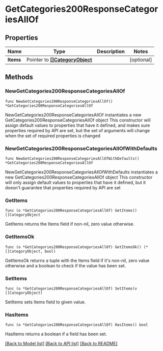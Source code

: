 # GetCategories200ResponseCategoriesAllOf

## Properties

Name | Type | Description | Notes
------------ | ------------- | ------------- | -------------
**Items** | Pointer to [**[]CategoryObject**](CategoryObject.md) |  | [optional] 

## Methods

### NewGetCategories200ResponseCategoriesAllOf

`func NewGetCategories200ResponseCategoriesAllOf() *GetCategories200ResponseCategoriesAllOf`

NewGetCategories200ResponseCategoriesAllOf instantiates a new GetCategories200ResponseCategoriesAllOf object
This constructor will assign default values to properties that have it defined,
and makes sure properties required by API are set, but the set of arguments
will change when the set of required properties is changed

### NewGetCategories200ResponseCategoriesAllOfWithDefaults

`func NewGetCategories200ResponseCategoriesAllOfWithDefaults() *GetCategories200ResponseCategoriesAllOf`

NewGetCategories200ResponseCategoriesAllOfWithDefaults instantiates a new GetCategories200ResponseCategoriesAllOf object
This constructor will only assign default values to properties that have it defined,
but it doesn't guarantee that properties required by API are set

### GetItems

`func (o *GetCategories200ResponseCategoriesAllOf) GetItems() []CategoryObject`

GetItems returns the Items field if non-nil, zero value otherwise.

### GetItemsOk

`func (o *GetCategories200ResponseCategoriesAllOf) GetItemsOk() (*[]CategoryObject, bool)`

GetItemsOk returns a tuple with the Items field if it's non-nil, zero value otherwise
and a boolean to check if the value has been set.

### SetItems

`func (o *GetCategories200ResponseCategoriesAllOf) SetItems(v []CategoryObject)`

SetItems sets Items field to given value.

### HasItems

`func (o *GetCategories200ResponseCategoriesAllOf) HasItems() bool`

HasItems returns a boolean if a field has been set.


[[Back to Model list]](../README.md#documentation-for-models) [[Back to API list]](../README.md#documentation-for-api-endpoints) [[Back to README]](../README.md)


